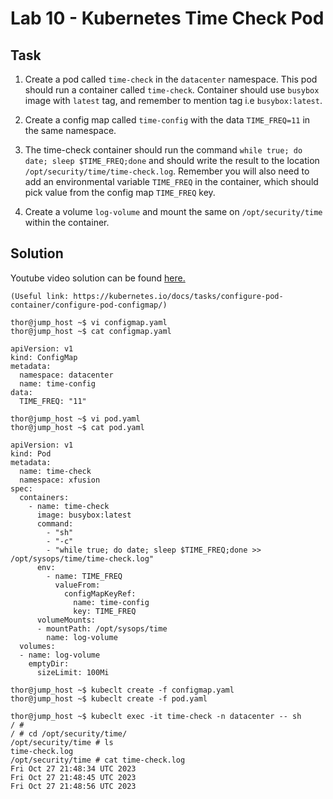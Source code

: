 # Lab 10 - Kubernetes Time Check Pod
## Task
1. Create a pod called `time-check` in the `datacenter` namespace. This pod should run a container called `time-check`. Container should use `busybox` image with `latest` tag, and remember to mention tag i.e `busybox:latest`.

2. Create a config map called `time-config` with the data `TIME_FREQ=11` in the same namespace.

3. The time-check container should run the command `while true; do date; sleep $TIME_FREQ;done` and should write the result to the location `/opt/security/time/time-check.log`. Remember you will also need to add an environmental variable `TIME_FREQ` in the container, which should pick value from the config map `TIME_FREQ` key.

4. Create a volume `log-volume` and mount the same on `/opt/security/time` within the container.


## Solution
Youtube video solution can be found [here.](https://www.youtube.com/watch?v=KQUF7z0oZw8)

```
(Useful link: https://kubernetes.io/docs/tasks/configure-pod-container/configure-pod-configmap/) 

thor@jump_host ~$ vi configmap.yaml 
thor@jump_host ~$ cat configmap.yaml 

apiVersion: v1 
kind: ConfigMap 
metadata: 
  namespace: datacenter 
  name: time-config 
data: 
  TIME_FREQ: "11"  

thor@jump_host ~$ vi pod.yaml
thor@jump_host ~$ cat pod.yaml 

apiVersion: v1 
kind: Pod 
metadata: 
  name: time-check 
  namespace: xfusion 
spec: 
  containers: 
    - name: time-check 
      image: busybox:latest 
      command: 
        - "sh" 
        - "-c" 
        - "while true; do date; sleep $TIME_FREQ;done >> /opt/sysops/time/time-check.log" 
      env: 
        - name: TIME_FREQ 
          valueFrom: 
            configMapKeyRef: 
              name: time-config 
              key: TIME_FREQ 
      volumeMounts: 
      - mountPath: /opt/sysops/time 
        name: log-volume 
  volumes: 
  - name: log-volume 
    emptyDir: 
      sizeLimit: 100Mi 

thor@jump_host ~$ kubeclt create -f configmap.yaml
thor@jump_host ~$ kubeclt create -f pod.yaml

thor@jump_host ~$ kubeclt exec -it time-check -n datacenter -- sh 
/ #  
/ # cd /opt/security/time/ 
/opt/security/time # ls 
time-check.log 
/opt/security/time # cat time-check.log  
Fri Oct 27 21:48:34 UTC 2023 
Fri Oct 27 21:48:45 UTC 2023 
Fri Oct 27 21:48:56 UTC 2023 


```